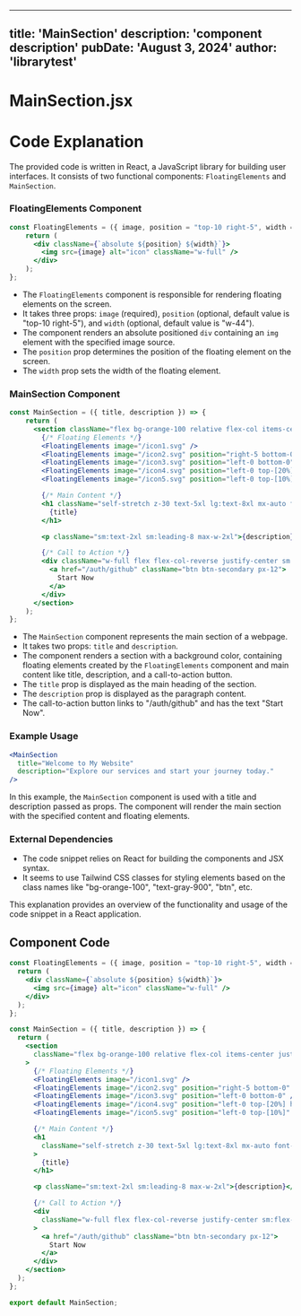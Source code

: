 ---
  title: 'MainSection'
  description: 'component description'
  pubDate: 'August 3, 2024'
  author: 'librarytest'
  ---
  
  
  
  # MainSection.jsx
  # Code Explanation

The provided code is written in React, a JavaScript library for building user interfaces. It consists of two functional components: `FloatingElements` and `MainSection`.

### FloatingElements Component
```jsx
const FloatingElements = ({ image, position = "top-10 right-5", width = "w-44" }) => {
    return (
      <div className={`absolute ${position} ${width}`}>
        <img src={image} alt="icon" className="w-full" />
      </div>
    );
};
```
- The `FloatingElements` component is responsible for rendering floating elements on the screen.
- It takes three props: `image` (required), `position` (optional, default value is "top-10 right-5"), and `width` (optional, default value is "w-44").
- The component renders an absolute positioned `div` containing an `img` element with the specified image source.
- The `position` prop determines the position of the floating element on the screen.
- The `width` prop sets the width of the floating element.

### MainSection Component
```jsx
const MainSection = ({ title, description }) => {
    return (
      <section className="flex bg-orange-100 relative flex-col items-center justify-center w-[100vw] h-[100vh] sm:text-center gap-6 p-8">
        {/* Floating Elements */}
        <FloatingElements image="/icon1.svg" />
        <FloatingElements image="/icon2.svg" position="right-5 bottom-0" />
        <FloatingElements image="/icon3.svg" position="left-0 bottom-0" />
        <FloatingElements image="/icon4.svg" position="left-0 top-[20%] hidden sm:absolute" width="w-24" />
        <FloatingElements image="/icon5.svg" position="left-0 top-[10%]" width="w-24" />

        {/* Main Content */}
        <h1 className="self-stretch z-30 text-5xl lg:text-8xl mx-auto font-black text-gray-900 max-w-screen-md">
          {title}
        </h1>

        <p className="sm:text-2xl sm:leading-8 max-w-2xl">{description}</p>

        {/* Call to Action */}
        <div className="w-full flex flex-col-reverse justify-center sm:flex-row gap-3 text-sm sm:text-base font-semibold whitespace-nowrap">
          <a href="/auth/github" className="btn btn-secondary px-12">
            Start Now
          </a>
        </div>
      </section>
    );
};
```
- The `MainSection` component represents the main section of a webpage.
- It takes two props: `title` and `description`.
- The component renders a section with a background color, containing floating elements created by the `FloatingElements` component and main content like title, description, and a call-to-action button.
- The `title` prop is displayed as the main heading of the section.
- The `description` prop is displayed as the paragraph content.
- The call-to-action button links to "/auth/github" and has the text "Start Now".

### Example Usage
```jsx
<MainSection
  title="Welcome to My Website"
  description="Explore our services and start your journey today."
/>
```
In this example, the `MainSection` component is used with a title and description passed as props. The component will render the main section with the specified content and floating elements.

### External Dependencies
- The code snippet relies on React for building the components and JSX syntax.
- It seems to use Tailwind CSS classes for styling elements based on the class names like "bg-orange-100", "text-gray-900", "btn", etc.

This explanation provides an overview of the functionality and usage of the code snippet in a React application.
  
  ## Component Code
  ```jsx
  const FloatingElements = ({ image, position = "top-10 right-5", width = "w-44" }) => {
    return (
      <div className={`absolute ${position} ${width}`}>
        <img src={image} alt="icon" className="w-full" />
      </div>
    );
  };
  
  const MainSection = ({ title, description }) => {
    return (
      <section
        className="flex bg-orange-100 relative flex-col items-center justify-center w-[100vw] h-[100vh] sm:text-center gap-6 p-8"
      >
        {/* Floating Elements */}
        <FloatingElements image="/icon1.svg" />
        <FloatingElements image="/icon2.svg" position="right-5 bottom-0" />
        <FloatingElements image="/icon3.svg" position="left-0 bottom-0" />
        <FloatingElements image="/icon4.svg" position="left-0 top-[20%] hidden sm:absolute" width="w-24" />
        <FloatingElements image="/icon5.svg" position="left-0 top-[10%]" width="w-24" />
  
        {/* Main Content */}
        <h1
          className="self-stretch z-30 text-5xl lg:text-8xl mx-auto font-black text-gray-900 max-w-screen-md"
        >
          {title}
        </h1>
  
        <p className="sm:text-2xl sm:leading-8 max-w-2xl">{description}</p>
  
        {/* Call to Action */}
        <div
          className="w-full flex flex-col-reverse justify-center sm:flex-row gap-3 text-sm sm:text-base font-semibold whitespace-nowrap"
        >
          <a href="/auth/github" className="btn btn-secondary px-12">
            Start Now
          </a>
        </div>
      </section>
    );
  };
  
  export default MainSection;
  ```
  
